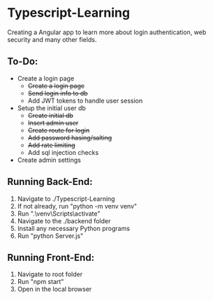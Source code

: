 # Typescript-Learning

Creating a Angular app to learn more about login authentication, web security and many other fields.

## To-Do:
* Create a login page
    * <s>Create a login page</s>
    * <s>Send login info to db</s>
    * Add JWT tokens to handle user session
* Setup the initial user db
    * <s>Create initial db</s>
    * <s>Insert admin user</s>
    * <s>Create route for login</s>
    * <s>Add password hasing/salting</s>
    * <s>Add rate limiting</s>
    * Add sql injection checks
* Create admin settings

## Running Back-End:
1) Navigate to ./Typescript-Learning
2) If not already, run "python -m venv venv"
3) Run ".\venv\Scripts\activate"
4) Navigate to the ./backend folder
5) Install any necessary Python programs
6) Run "python Server.js"

## Running Front-End:
1) Navigate to root folder
2) Run "npm start"
3) Open in the local browser